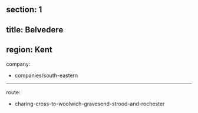 section: 1
----
title: Belvedere
----
region: Kent
----
company:
- companies/south-eastern
----
route:
- charing-cross-to-woolwich-gravesend-strood-and-rochester
